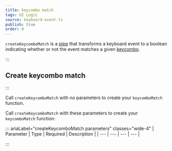 ```yaml
---
title: keycombo match
tags: UI Logic
source: keyboard-event.ts
publish: true
order: 0
---
```


`createKeycomboMatch` is a [pipe](/docs/logic/pipes-overview) that transforms a keyboard event to a boolean indicating whether or not the event matches a given [keycombo](/docs/logic/keycombo-overview).


:::
## Create keycombo match
:::

Call `createKeycomboMatch` with no parameters to create your `keycomboMatch` function.

Call `createKeycomboMatch` with these parameters to create your `keycomboMatch` function:

::: ariaLabel="createKeycomboMatch parameters" classes="wide-4"
| Parameter | Type | Required | Description |
| --- | --- | --- | --- |

:::

